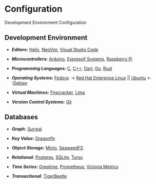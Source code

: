 [APT Debian]: https://www.debian.org/
[APT Ubuntu]: https://ubuntu.com/
[Arduino Micro]: https://arduino.cc/
[C Language]: https://learn.microsoft.com/en-us/cpp/c-language/
[CC Language]: https://learn.microsoft.com/en-us/cpp/cpp/
[Dart Language]: https://dart.dev/
[Dragonfly Database]: https://www.dragonflydb.io/
[Espressif]: https://www.espressif.com/
[Firecracker VM]: https://firecracker-microvm.github.io/
[Git Repositories]: https://git-scm.com
[Go Language]: https://go.dev/
[Greptime Database]: https://greptime.com/
[Helix Editor]: https://helix-editor.com/
[Lima VM]: https://lima-vm.io/
[Minio Database]: https://min.io/
[NVIM]: https://neovim.io/
[Postgres Database]: https://www.postgresql.org/
[Prometheus Database]: https://prometheus.io/
[Raspberry Micro]: https://www.raspberrypi.com/
[RPM Fedora]: https://fedoraproject.org/
[RPM RHEL]: http://developers.redhat.com/
[Rust Language]: https://rust-lang.org/
[SQLite Database]: https://sqlite.org/
[SeaweedFS Database]: https://seaweedfs.com/
[Surreal Database]: https://surrealdb.com/
[TigerBeetle Database]: https://tigerbeetle.com/
[Turso Database]: https://turso.tech/
[Victoria Database]: https://victoriametrics.com/
[VSCode]: https://code.visualstudio.com/

# Configuration

Development Environment Configuration

## Development Environment

- **_Editors:_** [Helix][Helix Editor], [NeoVim][NVIM], [Visual Studio Code][VSCode]

- **_Microcontrollers:_** [Arduino][Arduino Micro], [Espressif Systems][Espressif], [Raspberry Pi][Raspberry Micro]

- **_Programming Languages:_** [C][C Language], [C++][CC Language], [Dart][Dart Language], [Go][Go Language], [Rust][Rust Language]

- **_Operating Systems:_** [Fedora][RPM Fedora]: -> [Red Hat Enterprise Linux][RPM RHEL] || [Ubuntu][APT Ubuntu] <- :[Debian][APT Debian]

- **_Virtual Machines:_** [Firecracker][Firecracker VM], [Lima][Lima VM]

- **_Version Control Systems:_** [Git][Git Repositories]

## Databases

- **_Graph:_** [Surreal][Surreal Database]

- **_Key Value:_** [Dragonfly][Dragonfly Database]

- **_Object Storage:_** [Minio][Minio Database], [SeaweedFS][SeaweedFS Database]

- **_Relational:_** [Postgres][Postgres Database], [SQLite][SQLite Database], [Turso][Turso Database]

- **_Time Series:_** [Greptime][Greptime Database], [Prometheus][Prometheus Database], [Victoria Metrics][Victoria Database]

- **_Transactional:_** [TigerBeetle][TigerBeetle Database]

